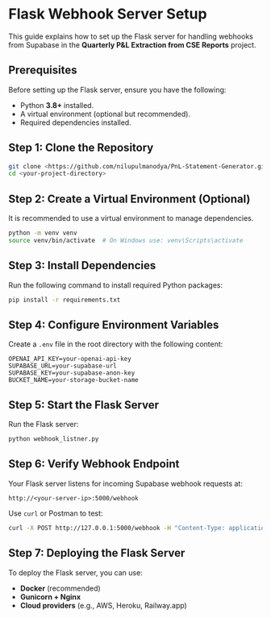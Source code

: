 # Flask Webhook Server Setup

This guide explains how to set up the Flask server for handling webhooks from Supabase in the **Quarterly P&L Extraction from CSE Reports** project.

## Prerequisites

Before setting up the Flask server, ensure you have the following:
- Python **3.8+** installed.
- A virtual environment (optional but recommended).
- Required dependencies installed.

## Step 1: Clone the Repository

```sh
git clone <https://github.com/nilupulmanodya/PnL-Statement-Generator.git>
cd <your-project-directory>
```

## Step 2: Create a Virtual Environment (Optional)

It is recommended to use a virtual environment to manage dependencies.

```sh
python -m venv venv
source venv/bin/activate  # On Windows use: venv\Scripts\activate
```

## Step 3: Install Dependencies

Run the following command to install required Python packages:

```sh
pip install -r requirements.txt
```


## Step 4: Configure Environment Variables

Create a `.env` file in the root directory with the following content:

```env
OPENAI_API_KEY=your-openai-api-key
SUPABASE_URL=your-supabase-url
SUPABASE_KEY=your-supabase-anon-key
BUCKET_NAME=your-storage-bucket-name

```

## Step 5: Start the Flask Server

Run the Flask server:
```sh
python webhook_listner.py
```

## Step 6: Verify Webhook Endpoint

Your Flask server listens for incoming Supabase webhook requests at:

```
http://<your-server-ip>:5000/webhook
```

Use `curl` or Postman to test:
```sh
curl -X POST http://127.0.0.1:5000/webhook -H "Content-Type: application/json" -d '{"test": "data"}'
```

## Step 7: Deploying the Flask Server

To deploy the Flask server, you can use:
- **Docker** (recommended)
- **Gunicorn + Nginx**
- **Cloud providers** (e.g., AWS, Heroku, Railway.app)
